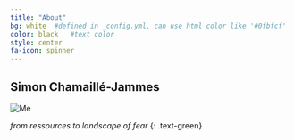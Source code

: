 ```yaml
---
title: "About"
bg: white  #defined in _config.yml, can use html color like '#0fbfcf'
color: black   #text color
style: center
fa-icon: spinner
---
```


## Simon Chamaillé-Jammes

![Me](https://www.dropbox.com/s/a0nxzfo6ybcmbjb/me.jpg)

*from ressources to landscape of fear*
{: .text-green}

